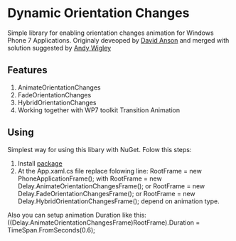 # Dynamic Orientation Changes

Simple library for enabling orientation changes animation for Windows Phone 7 Applications. Originaly deveoped by [David Anson](http://blogs.msdn.com/b/delay/archive/2010/09/28/this-one-s-for-you-gregor-mendel-code-to-animate-and-fade-windows-phone-orientation-changes-now-supports-a-new-mode-hybrid.aspx) and merged with solution suggested by [Andy Wigley](http://mobileworld.appamundi.com/blogs/andywigley/archive/2010/11/24/best-of-breed-page-rotation-animations.aspx)

## Features

1. AnimateOrientationChanges
2. FadeOrientationChanges
3. HybridOrientationChanges
4. Working together with WP7 toolkit Transition Animation

## Using

Simplest way for using this libary with NuGet. Folow this steps:
1. Install [package](https://nuget.org/packages/DynamicOrientationChanges)
2. At the  App.xaml.cs file replace folowing line:
		RootFrame = new PhoneApplicationFrame();
   with
        RootFrame = new Delay.AnimateOrientationChangesFrame();
   or
   		RootFrame = new Delay.FadeOrientationChangesFrame();
   or
   		RootFrame = new Delay.HybridOrientationChangesFrame();
   depend on animation type.

Also you can setup animation Duration like this:
		((Delay.AnimateOrientationChangesFrame)RootFrame).Duration = TimeSpan.FromSeconds(0.6);